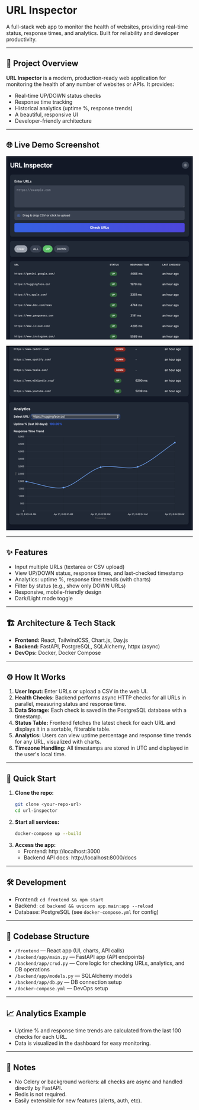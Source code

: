 # URL Inspector

A full-stack web app to monitor the health of websites, providing real-time status, response times, and analytics. Built for reliability and developer productivity.

---

## 🚀 Project Overview

**URL Inspector** is a modern, production-ready web application for monitoring the health of any number of websites or APIs. It provides:
- Real-time UP/DOWN status checks
- Response time tracking
- Historical analytics (uptime %, response trends)
- A beautiful, responsive UI
- Developer-friendly architecture

---

## 🌐 Live Demo Screenshot

![URL Inspector Dashboard - Part 1](./screenshots/part1.png)

![URL Inspector Dashboard - Part 2](./screenshots/part2.png)

---

## ✨ Features
- Input multiple URLs (textarea or CSV upload)
- View UP/DOWN status, response times, and last-checked timestamp
- Analytics: uptime %, response time trends (with charts)
- Filter by status (e.g., show only DOWN URLs)
- Responsive, mobile-friendly design
- Dark/Light mode toggle

---

## 🏗️ Architecture & Tech Stack
- **Frontend:** React, TailwindCSS, Chart.js, Day.js
- **Backend:** FastAPI, PostgreSQL, SQLAlchemy, httpx (async)
- **DevOps:** Docker, Docker Compose

---

## ⚙️ How It Works

1. **User Input:** Enter URLs or upload a CSV in the web UI.
2. **Health Checks:** Backend performs async HTTP checks for all URLs in parallel, measuring status and response time.
3. **Data Storage:** Each check is saved in the PostgreSQL database with a timestamp.
4. **Status Table:** Frontend fetches the latest check for each URL and displays it in a sortable, filterable table.
5. **Analytics:** Users can view uptime percentage and response time trends for any URL, visualized with charts.
6. **Timezone Handling:** All timestamps are stored in UTC and displayed in the user's local time.

---

## 🏁 Quick Start

1. **Clone the repo:**
   ```bash
   git clone <your-repo-url>
   cd url-inspector
   ```
2. **Start all services:**
   ```bash
   docker-compose up --build
   ```
3. **Access the app:**
   - Frontend: http://localhost:3000
   - Backend API docs: http://localhost:8000/docs

---

## 🛠️ Development

- Frontend: `cd frontend && npm start`
- Backend: `cd backend && uvicorn app.main:app --reload`
- Database: PostgreSQL (see `docker-compose.yml` for config)

---

## 📂 Codebase Structure

- `/frontend` — React app (UI, charts, API calls)
- `/backend/app/main.py` — FastAPI app (API endpoints)
- `/backend/app/crud.py` — Core logic for checking URLs, analytics, and DB operations
- `/backend/app/models.py` — SQLAlchemy models
- `/backend/app/db.py` — DB connection setup
- `/docker-compose.yml` — DevOps setup

---

## 📈 Analytics Example

- Uptime % and response time trends are calculated from the last 100 checks for each URL.
- Data is visualized in the dashboard for easy monitoring.

---

## 📝 Notes
- No Celery or background workers: all checks are async and handled directly by FastAPI.
- Redis is not required.
- Easily extensible for new features (alerts, auth, etc).


